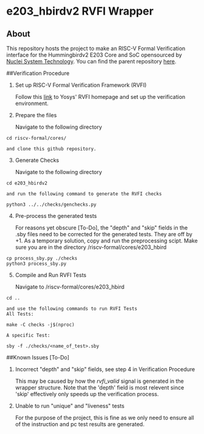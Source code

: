 e203_hbirdv2 RVFI Wrapper
===============================

About
-----

This repository hosts the project to make an RISC-V Formal Verification interface for the Hummingbirdv2 E203 Core and SoC opensourced by [Nuclei System Technology](www.nucleisys.com). You can find the parent repository [here](https://github.com/riscv-mcu/e203_hbirdv2).

##Verification Procedure

1. Set up RISC-V Formal Verification Framework (RVFI)
    
    Follow this [link](https://github.com/YosysHQ/riscv-formal) to Yosys' RVFI homepage and set up the verification environment.

2. Prepare the files

    Navigate to the following directory
```
cd riscv-formal/cores/
```

    and clone this github repository.

3. Generate Checks

    Navigate to the following directory
```
cd e203_hbirdv2
```

    and run the following command to generate the RVFI checks
```
python3 ../../checks/genchecks.py
```

4. Pre-process the generated tests

    For reasons yet obscure [To-Do], the "depth" and "skip" fields in the .sby files need to be corrected for the generated tests. They are off by +1. As a temporary solution, copy and run the preprocessing scipt. Make sure you are in the directory /riscv-formal/cores/e203_hbird
```
cp process_sby.py ./checks
python3 process_sby.py
```

5. Compile and Run RVFI Tests

    Navigate to /riscv-formal/cores/e203_hbird
```
cd ..
```

    and use the following commands to run RVFI Tests
    All Tests:
```
make -C checks -j$(nproc)
```

    A specific Test:
```
sby -f ./checks/<name_of_test>.sby
```

##Known Issues [To-Do]
1. Incorrect "depth" and "skip" fields, see step 4 in Verification Procedure

    This may be caused by how the _rvfi_valid_ signal is generated in the wrapper structure. Note that the 'depth' field is most relevent since 'skip' effectively only speeds up the verification process.

2. Unable to run "unique" and "liveness" tests

    For the purpose of the project, this is fine as we only need to ensure all of the instruction and pc test results are generated.